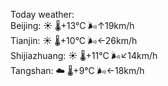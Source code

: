 Today weather:  
Beijing: ☀️   🌡️+13°C 🌬️↑19km/h  
Tianjin: ☀️   🌡️+10°C 🌬️←26km/h  
Shijiazhuang: ☀️   🌡️+11°C 🌬️↙14km/h  
Tangshan: ☁️   🌡️+9°C 🌬️←18km/h  
